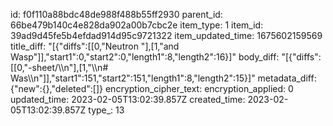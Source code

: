 id: f0f110a88bdc48de988f488b55ff2930
parent_id: 66be479b140c4e828da902a00b7cbc2e
item_type: 1
item_id: 39ad9d45fe5b4efdad914d95c9721322
item_updated_time: 1675602159569
title_diff: "[{\"diffs\":[[0,\"Neutron \"],[1,\"and Wasp\"]],\"start1\":0,\"start2\":0,\"length1\":8,\"length2\":16}]"
body_diff: "[{\"diffs\":[[0,\"-sheet/\\\n\"],[1,\"\\\n# Was\\\n\"]],\"start1\":151,\"start2\":151,\"length1\":8,\"length2\":15}]"
metadata_diff: {"new":{},"deleted":[]}
encryption_cipher_text: 
encryption_applied: 0
updated_time: 2023-02-05T13:02:39.857Z
created_time: 2023-02-05T13:02:39.857Z
type_: 13